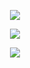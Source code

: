 <p align="center">
<img align="center" src="https://github-readme-streak-stats.herokuapp.com/?user=Matin-B&theme=dark&&date_format=Matin-B" />
</p>

<p align="center">
<img align="center" src="https://github-readme-stats.vercel.app/api?username=Matin-B&show_icons=true&include_all_commits=true&title_color=fff&icon_color=79ff97&text_color=9f9f9f&bg_color=151515&count_private=true" />
</p>

<p align="center">
<img align="center" src="https://github-readme-stats.vercel.app/api/top-langs/?username=Matin-B&layout=compact&title_color=fff&icon_color=79ff97&text_color=9f9f9f&bg_color=151515&count_private=true" />
</p>